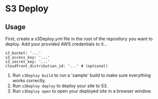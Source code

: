 # S3 Deploy

## Usage

First, create a s3Deploy.yml file in the root of the repository you want to deploy. Add your provided AWS credentials to it...

```
s3_bucket: '...'
s3_access_key: '...'
s3_secret_key: '...'
cloudfront_distribution_id: '...' # (optional)
```

1. Run `s3Deploy build` to run a 'sample' build to make sure everything works correctly.
1. Run `s3Deploy deploy` to deploy your site to S3.
1. Run `s3Deploy open` to open your deployed site in a browser window.
